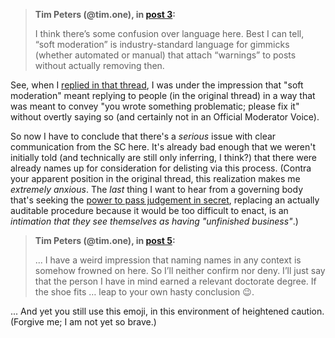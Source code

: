 <!--
.. title: Thread 58093 ("Why I’m leaving discuss.python.org"), post 6
-->

> **Tim Peters (@tim.one), in [post 3](https://discuss.python.org/t/_/58093/3):**
>
> I think there’s some confusion over language here. Best I can tell, “soft moderation” is industry-standard language for gimmicks (whether automated or manual) that attach “warnings” to posts without actually removing then.

See, when I [replied in that thread](https://discuss.python.org/t/inclusive-communications-expectations-in-python-spaces/57950/7), I was under the impression that "soft moderation" meant replying to people (in the original thread) in a way that was meant to convey "you wrote something problematic; please fix it" without overtly saying so (and certainly not in an Official Moderator Voice).

So now I have to conclude that there's a *serious* issue with clear communication from the SC here. It's already bad enough that we weren't initially told (and technically are still only inferring, I think?) that there were already names up for consideration for delisting via this process. (Contra your apparent position in the original thread, this realization makes me *extremely anxious*. The *last* thing I want to hear from a governing body that's seeking the [power to pass judgement in secret](https://en.wikipedia.org/wiki/Star_Chamber), replacing an actually auditable procedure because it would be too difficult to enact, is an *intimation that they see themselves as having "unfinished business"*.)

> **Tim Peters (@tim.one), in [post 5](https://discuss.python.org/t/_/58093/5):**
>
> ... I have a weird impression that naming names in any context is somehow frowned on here. So I’ll neither confirm nor deny. I’ll just say that the person I have in mind earned a relevant doctorate degree. If the shoe fits … leap to your own hasty conclusion :wink:.

... And yet you still use this emoji, in this environment of heightened caution. (Forgive me; I am not yet so brave.)

